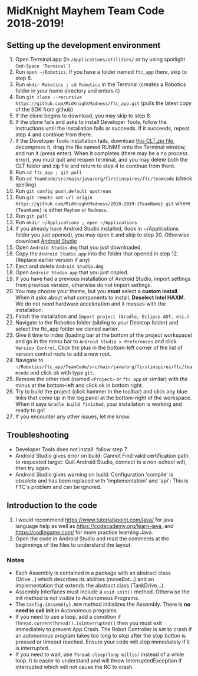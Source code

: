 # MidKnight Mayhem Team Code 2018-2019!

## Setting up the development environment
1. Open Terminal.app (in `/Applications/Utilities/` or by using spotlight `Cmd-Space 'Terminal'`)
2. Run `open ~/Robotics`. If you have a folder named `ftc_app` there, skip to step 8.
3. Run `mkdir Robotics ; cd Robotics` in the Terminal (creates a Robotics folder in your home directory and enters it)
4. Run `git clone --recursive https://github.com/MidKnightMadness/ftc_app.git` (pulls the latest copy of the SDK from github)
5. If the clone begins to download, you may skip to step 8.
6. If the clone fails and asks to install Developer Tools, follow the instructions until the installation fails or succeeds. If it succeeds, repeat step 4 and continue from there.
7. If the Developer Tools installation fails, download [this CLT.zip file](https://drive.google.com/file/d/1hbAylHCBn1czBi7pAyXGC19QpKIXGkVK/view?usp=sharing), decompress it, drag the file named RUNME onto the Terminal window, and run it (press enter). When it completes (there may be a no process error), you must quit and reopen terminal, and you may delete both the CLT folder and zip file and return to step 4 to continue from there.
8. Run `cd ftc_app ; git pull`
8. Run `cd TeamCode/src/main/java/org/firstinspires/ftc/teamcode` (check spelling)
9. Run `git config push.default upstream`
9. Run `git remote set-url origin https://github.com/MidKnightMadness/2018-2019-{TeamName}.git` where `{TeamName}` is either `Mayhem` or `Madness`.
10. Run `git pull`
11. Run `mkdir ~/Applications ; open ~/Applications`
11. If you already have Android Studio installed, (look in ~/Applications folder you just opened), you may open it and skip to step 20. Otherwise download [Android Studio](https://developer.android.com/studio/)
12. Open `Android Studio.dmg` that you just downloaded.
13. Copy the `Android Studio.app` into the folder  that opened in step 12. (Replace earlier version if any)
14. Eject and delete `Android Studio.dmg`
15. Open `Android Studio.app` that you just copied.
16. If you have had a previous installation of Android Studio, import settings from previous version, otherwise do not import settings.
17. You may choose your theme, but you ___must___ select a __custom install__. When it asks about what components to install, __Deselect Intel HAXM__. We do not need hardware acceleration and it messes with the installation.
18. Finish the installation and `Import project (Gradle, Eclipse ADT, etc.)`
19. Navigate to the Robotics folder (sibling to your Desktop folder) and select the ftc_app folder we cloned earlier.
20. Give it time to index (loading bar at the bottom of the project workspace) and go in the menu bar to `Android Studio > Preferences` and click `Version Control`. Click the plus in the bottom-left corner of the list of version control roots to add a new root.
21. Navigate to `~/Robotics/ftc_app/TeamCode/src/main/java/org/firstinspires/ftc/teamcode` and click ok with type `git`.
22. Remove the other root (named `<Project>` or `ftc_app` or similar) with the minus at the bottom-left and click ok in bottom right.
23. Try to build the project (click hammer in the toolbar) and click any blue links that come up in the log panel at the bottom-right of the workspace. When it says `Gradle build finished`, your installation is working and ready to go!
24. If you encounter any other issues, let me know.

## Troubleshooting
 - Developer Tools does not install: follow step 7.
 - Android Studio gives error on build: Cannot Find valid certification path to requested target: Quit Android Studio, connect to a non-school wifi, then try again.
 - Android Studio gives warning on build: Configuration 'compile' is obsolete and has been replaced with 'implementation' and 'api': This is FTC's problem and can be ignored.

## Introduction to the code
1. I would recommend https://www.tutorialspoint.com/java/ for java language help as well as https://codecademy.org/learn-java, and https://codingame.com/ for more practice learning Java.
2. Open the code in Android Studio and read the comments at the beginnings of the files to understand the layout.

### Notes
 - Each Assembly is contained in a package with an abstract class (Drive...) which describes its abilities (moveBot...) and an implementation that extends the abstract class (TankDrive...).
 - Assembly Interfaces must include a `void init()` method. Otherwise the init method is not visible to Autonomous Programs.
 - The `Config.{Assembly}.NEW` method initializes the Assembly. There is __no need to call init__ in Autonomous programs.
 - If you need to use a loop, add a condition if  `Thread.currentThread().isInterrupted()` then you must exit immediately to prevent App Crash. The Robot Controller is set to crash if an autonomous program takes too long to stop after the stop button is pressed or timeout reached. Ensure your code will stop immediately if it is interrupted.
 - If you need to wait, use `Thread.sleep(long millis)` instead of a while loop. It is easier to understand and will throw InterruptedException if interrupted which will not cause the RC to crash.
